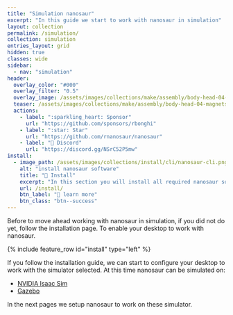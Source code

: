 ```yaml
---
title: "Simulation nanosaur"
excerpt: "In this guide we start to work with nanosaur in simulation"
layout: collection
permalink: /simulation/
collection: simulation
entries_layout: grid
hidden: true
classes: wide
sidebar:
  - nav: "simulation"
header:
  overlay_color: "#000"
  overlay_filter: "0.5"
  overlay_image: /assets/images/collections/make/assembly/body-head-04-magnets.jpg
  teaser: /assets/images/collections/make/assembly/body-head-04-magnets.jpg
  actions:
    - label: ":sparkling_heart: Sponsor"
      url: "https://github.com/sponsors/rbonghi"
    - label: ":star: Star"
      url: "https://github.com/rnanosaur/nanosaur"
    - label: "🤖 Discord"
      url: "https://discord.gg/NSrC52P5mw"
install:
  - image_path: /assets/images/collections/install/cli/nanosaur-cli.png
    alt: "install nanosaur software"
    title: "💾 Install"
    excerpt: "In this section you will install all required nanosaur software."
    url: /install/
    btn_label: "📃 learn more"
    btn_class: "btn--success"
---
```


Before to move ahead working with nanosaur in simulation, if you did not do yet, follow the installation page. To enable your desktop to work with nanosaur.

{% include feature_row id="install" type="left" %}

If you follow the installation guide, we can start to configure your desktop to work with the simulator selected. At this time nanosaur can be simulated on:

* [NVIDIA Isaac Sim](https://developer.nvidia.com/isaac/sim)
* [Gazebo](https://gazebosim.org)

In the next pages we setup nanosaur to work on these simulator.
